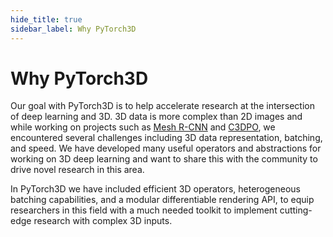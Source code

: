 ```yaml
---
hide_title: true
sidebar_label: Why PyTorch3D
---
```



# Why PyTorch3D


Our goal with PyTorch3D is to help accelerate research at the intersection of deep learning and 3D. 3D data is more complex than 2D images and while working on projects such as [Mesh R-CNN](https://github.com/facebookresearch/meshrcnn) and [C3DPO](https://github.com/facebookresearch/c3dpo_nrsfm), we encountered several challenges including 3D data representation, batching, and speed. We have developed many useful operators and abstractions for working on 3D deep learning and want to share this with the community to drive novel research in this area.

In PyTorch3D we have included efficient 3D operators, heterogeneous batching capabilities, and a modular differentiable rendering API, to equip researchers in this field with a much needed toolkit to implement cutting-edge research with complex 3D inputs.
